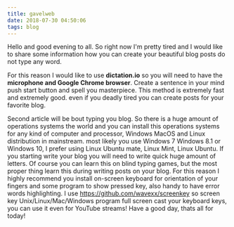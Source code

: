 ```yaml
---
title: gavelweb
date: 2018-07-30 04:50:06
tags: blog
---
```

Hello and good evening to all. So right now I'm pretty tired and I would like to share some information how you can create your beautiful blog posts do not type any word.
<!-- more --> <!-- more -->
For this reason I would like to use **dictation.io**  so you will need to have the **microphone and Google Chrome browser**.  Create a sentence in your mind push start button and spell you masterpiece. This method is extremely fast and extremely good.   even if you deadly tired you can create posts for your favorite blog.

Second article will be bout typing you blog. So there is a huge amount of operations systems the world and you can install this operations systems for any kind of computer and processor, Windows MacOS and Linux distribution in mainstream.  most likely you use Windows 7 Windows 8.1 or Windows 10,  I prefer using Linux Ubuntu mate, Linux Mint,  Linux Ubuntu.
If you starting write your blog you will need to write quick huge amount of letters. Of course you can learn this on blind typing games, but the most proper thing learn this during  writing posts on your blog.  For this reason I highly recommend you install on-screen keyboard for orientation of your fingers and some program to show  pressed   key,  also  handy to have error words  highlighting. I use https://github.com/wavexx/screenkey
so screen key  Unix/Linux/Mac/Windows program full screen cast your keyboard keys, you can use it even for YouTube streams!
Have a good day, thats all for today!
